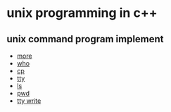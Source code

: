 unix programming in c++
=======================

unix command program implement
-----------------
* [more](src/more)
* [who](src/who)
* [cp](src/cp)
* [tty](src/tty)
* [ls](src/ls)
* [pwd](src/pwd)
* [tty write](src/write)